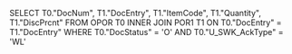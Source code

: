 SELECT
	 T0."DocNum",
	T1."DocEntry",
	 T1."ItemCode",
	 T1."Quantity",
	 T1."DiscPrcnt" 
FROM OPOR T0 
INNER JOIN POR1 T1 ON T0."DocEntry" = T1."DocEntry" 
WHERE T0."DocStatus" = 'O' 
AND T0."U_SWK_AckType" = 'WL'
